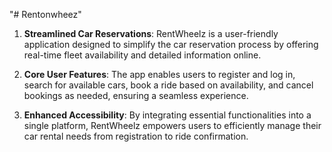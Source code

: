 "# Rentonwheez" 

1. **Streamlined Car Reservations**: RentWheelz is a user-friendly application designed to simplify the car reservation process by offering real-time fleet availability and detailed information online.

2. **Core User Features**: The app enables users to register and log in, search for available cars, book a ride based on availability, and cancel bookings as needed, ensuring a seamless experience.

3. **Enhanced Accessibility**: By integrating essential functionalities into a single platform, RentWheelz empowers users to efficiently manage their car rental needs from registration to ride confirmation.
